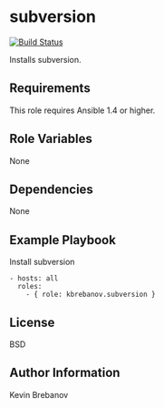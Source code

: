 subversion
==========

[![Build Status](https://travis-ci.org/kbrebanov/ansible-subversion.svg?branch=master)](https://travis-ci.org/kbrebanov/ansible-subversion)

Installs subversion.

Requirements
------------

This role requires Ansible 1.4 or higher.

Role Variables
--------------

None

Dependencies
------------

None

Example Playbook
----------------

Install subversion
```
- hosts: all
  roles:
    - { role: kbrebanov.subversion }
```

License
-------

BSD

Author Information
------------------

Kevin Brebanov
